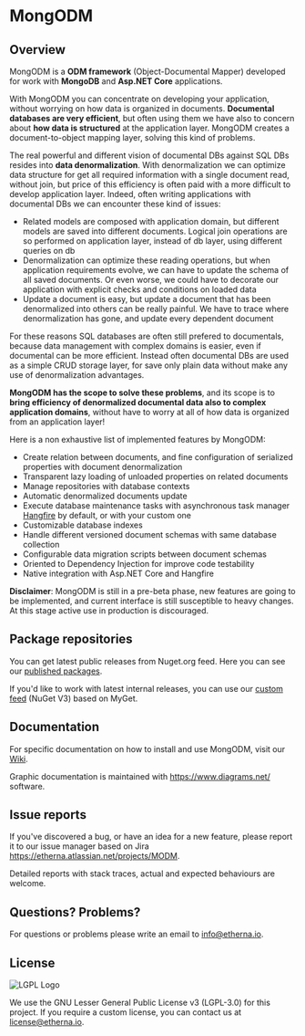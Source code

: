 ﻿# MongODM

## Overview

MongODM is a **ODM framework** (Object-Documental Mapper) developed for work with **MongoDB** and **Asp.NET Core** applications.

With MongODM you can concentrate on developing your application, without worrying on how data is organized in documents. **Documental databases are very efficient**, but often using them we have also to concern about **how data is structured** at the application layer. MongODM creates a document-to-object mapping layer, solving this kind of problems.

The real powerful and different vision of documental DBs against SQL DBs resides into **data denormalization**. With denormalization we can optimize data structure for get all required information with a single document read, without join, but price of this efficiency is often paid with a more difficult to develop application layer. Indeed, often writing applications with documental DBs we can encounter these kind of issues:

- Related models are composed with application domain, but different models are saved into different documents. Logical join operations are so performed on application layer, instead of db layer, using different queries on db
- Denormalization can optimize these reading operations, but when application requirements evolve, we can have to update the schema of all saved documents. Or even worse, we could have to decorate our application with explicit checks and conditions on loaded data
- Update a document is easy, but update a document that has been denormalized into others can be really painful. We have to trace where denormalization has gone, and update every dependent document

For these reasons SQL databases are often still prefered to documentals, because data management with complex domains is easier, even if documental can be more efficient. Instead often documental DBs are used as a simple CRUD storage layer, for save only plain data without make any use of denormalization advantages.

**MongODM has the scope to solve these problems**, and its scope is to **bring efficiency of denormalized documental data also to complex application domains**, without have to worry at all of how data is organized from an application layer!

Here is a non exhaustive list of implemented features by MongODM:

- Create relation between documents, and fine configuration of serialized properties with document denormalization
- Transparent lazy loading of unloaded properties on related documents
- Manage repositories with database contexts
- Automatic denormalized documents update
- Execute database maintenance tasks with asynchronous task manager [Hangfire](https://www.hangfire.io/) by default, or with your custom one
- Customizable database indexes
- Handle different versioned document schemas with same database collection
- Configurable data migration scripts between document schemas
- Oriented to Dependency Injection for improve code testability
- Native integration with Asp.NET Core and Hangfire

**Disclaimer**: MongODM is still in a pre-beta phase, new features are going to be implemented, and current interface is still susceptible to heavy changes. At this stage active use in production is discouraged.

## Package repositories

You can get latest public releases from Nuget.org feed. Here you can see our [published packages](https://www.nuget.org/profiles/etherna).

If you'd like to work with latest internal releases, you can use our [custom feed](https://www.myget.org/F/etherna/api/v3/index.json) (NuGet V3) based on MyGet.

## Documentation

For specific documentation on how to install and use MongODM, visit our [Wiki](https://github.com/Etherna/mongodm/wiki).

Graphic documentation is maintained with https://www.diagrams.net/ software.

## Issue reports

If you've discovered a bug, or have an idea for a new feature, please report it to our issue manager based on Jira https://etherna.atlassian.net/projects/MODM.

Detailed reports with stack traces, actual and expected behaviours are welcome.

## Questions? Problems?

For questions or problems please write an email to [info@etherna.io](mailto:info@etherna.io).

## License

![LGPL Logo](https://www.gnu.org/graphics/lgplv3-with-text-154x68.png)

We use the GNU Lesser General Public License v3 (LGPL-3.0) for this project.
If you require a custom license, you can contact us at [license@etherna.io](mailto:license@etherna.io).

